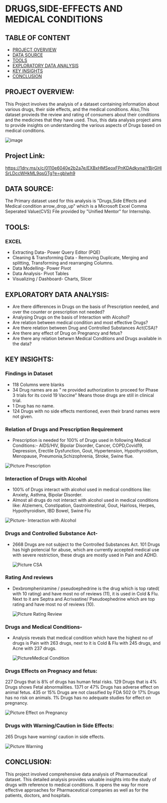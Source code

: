 # DRUGS,SIDE-EFFECTS AND MEDICAL CONDITIONS

## TABLE OF CONTENT
- [PROJECT OVERVIEW](#PROJECT-OVERVIEW)
- [DATA SOURCE](#DATA-SOURCE)
- [TOOLS](#TOOLS)
- [EXPLORATORY DATA ANALYSIS](#EXPLORATORY-DATA-ANALYSIS)
- [KEY INSIGHTS](#KEY-INSIGHTS)
- [CONCLUSION](#CONCLUSION)

## PROJECT OVERVIEW:

This Project involves the analysis of a dataset containing information about various drugs, their side effects, and the medical conditions. Also,This dataset provieds the review and rating of consumers about their conditions and the medicines that they have used. Thus, this data analysis project aims to provide insights on understanding the various aspects of Drugs based on medical conditions.

![image](https://github.com/user-attachments/assets/f3c3a578-f212-4c90-9cc2-f9d8b4c495d9)

## Project Link:

https://1drv.ms/x/c/0110e6040e2b2a7e/EXBxHMSeoxFPnKDAdkynajYBjrGHlSrLDccWHkML9qsGTg?e=gbIwh9


## DATA SOURCE:

The Primary dataset used for this analysis is "Drugs,Side Effects and Medical condition arrow_drop_up" which is a Microsoft Excel Comma Seperated Value(CVS) File provided by "Unified Mentor" for Internship.

## TOOLS:

### EXCEL

- Extracting Data- Power Query Editor (PQE)
- Cleaning & Transforming Data - Removing Duplicate,  Merging and splitting, Transforming and rearranging Columns.
- Data Modelling- Power Pivot
- Data Analysis- Pivot Tables
- Visualizing / Dashboard- Charts, Slicer

## EXPLORATORY DATA ANALYSIS:

- Are there differences in Drugs on the basis of Prescription needed, and over the counter or prescription not needed?
- Analysing Drugs on the basis of Interaction with Alcohol?
- Are relation between medical condition and most effective Drugs?
- Are there relation between Drug and Controlled Substances Act(CSA)?
- Are there any effect of Drug on Pregnancy and fetus?
- Are there any relation betwwn Medical Conditions and Drugs available in the data?

## KEY INSIGHTS:


### Findings in Dataset
-  118 Columns were blanks
-  34 Drug names are as " re provided authorization to proceed for Phase 3 trials for its covid 19 Vaccine" Means those drugs are still in clinical trial.
- 1 Drug has no name.
- 124 Drugs with no side effects mentioned, even their brand names were not given.

### Relation of Drugs and Prescription Requirement
  
-  Prescription is needed for 100% of Drugs used in following Medical Conditions:- AIDS/HIV, Bipolar Disorder, Cancer, COPD,Covid19, Depression, Erectile Dysfunction, Gout, Hypertension, 
    Hypothyroidism, Menopause, Pneumonia,Schizophrenia, Stroke, Swine flue.

![Picture Prescription](https://github.com/user-attachments/assets/1a26d853-0b34-4cb4-8bdd-fca14caf47c4)


### Interaction of Drugs with Alcohol
   
- 100% of Drugs interact with alcohol used in medical conditions like: Anxiety, Asthma, Bipolar Disorder.
- Almost all drugs do not interact with alcohol used in medical conditions like: Alziemers, Constipation, Gastrointestinal, Gout, Hairloss, Herpes, Hypothyroidism, IBD Bowel, Swine Flu

![Picture- Interaction with Alcohol](https://github.com/user-attachments/assets/0dc71403-d516-42d8-9381-74b2fd8aa5dc)


### Drugs and Controlled Substance Act-

- 2668 Drugs are  not subject to the Controlled Substances Act. 101 Drugs has high potencial for abuse, which are currently accepted medical use with severe restriction, these drugs are 
   mostly used in Pain and ADHD.

  ![Picture CSA](https://github.com/user-attachments/assets/162b0d42-ea6d-446d-9603-7e87934eca7a)


 ### Rating And reviews
 
- Dexbrompheniramine / pseudoephedrine is the drug which is top rated( with 10 rating) and have most no of reviews (11), it is used in Cold & Flu. Next to it are Septra and Acrivastine/ Pseudoephedrine which are top rating and have most no of reviews (10).

  ![Picture Rating  Review](https://github.com/user-attachments/assets/69adc50b-db96-4197-8ae4-60ec3835cfa8)


### Drugs and Medical Conditions-

- Analysis reveals that medical condition which have the highest no of drugs is Pain with 263 drugs, next to it is Cold & Flu with 245 drugs, and Acne with 237 drugs.

  ![PictureMedical Condition](https://github.com/user-attachments/assets/603326cc-ea86-4c33-89ae-a64ad49a5960)


### Drugs Effects on Pregnacy and fetus:

227 Drugs that is 8% of drugs has human fetal risks. 129 Drugs  that is  4% Drugs shows Fetal abnormalities. 
1371 or 47% Drugs has adverse effect on animal fetus.
435 or 15% Drugs are not classified by FDA
502 0r 17% Drugs has no risk on  animals.
1% Drugs has no adequate studies for effect on pregnancy.

![Picture Effect on Pregnancy](https://github.com/user-attachments/assets/ed2ea3b1-3665-4b8e-ba8b-d3f3bb63a78f)


### Drugs with Warning/Caution in Side Effects:

265 Drugs have warning/ caution in side effects.

![Picture Warning](https://github.com/user-attachments/assets/529b2fca-e4f5-42ab-abb6-03fd48dd0dee)



## CONCLUSION:

This project involved comprehensive data analysis of Pharmaceutical dataset. This detailed analysis provides valuable insights into the study of drugs with reference to medical conditions. It opens the way for more effective approaches for Pharmaceutical companies as well as for the patients, doctors, and hospitals.
   
     
   
